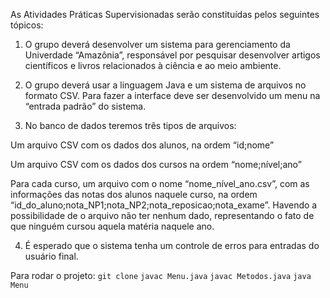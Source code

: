 As Atividades Práticas Supervisionadas serão constituídas pelos seguintes tópicos:

1)	O grupo deverá desenvolver um sistema para gerenciamento da Univerdade “Amazônia”, responsável por pesquisar desenvolver artigos científicos e livros relacionados à ciência e ao meio ambiente.


2)	O grupo deverá usar a linguagem Java e um sistema de arquivos no formato CSV. Para fazer a interface deve ser desenvolvido um menu na “entrada padrão” do sistema.


3)	No banco de dados teremos três tipos de arquivos:

Um arquivo CSV com os dados dos alunos, na ordem “id;nome”

Um arquivo CSV com os dados dos cursos na ordem “nome;nível;ano”

Para cada curso, um arquivo com o nome “nome_nível_ano.csv”, com as informações das notas dos alunos naquele curso, na ordem “id_do_aluno;nota_NP1;nota_NP2;nota_reposicao;nota_exame”. Havendo a possibilidade de o arquivo não ter nenhum dado, representando o fato de que ninguém cursou aquela matéria naquele ano.


4)	É esperado que o sistema tenha um controle de erros para entradas do usuário final.


Para rodar o projeto:
`git clone`
`javac Menu.java`
`javac Metodos.java`
`java Menu`


